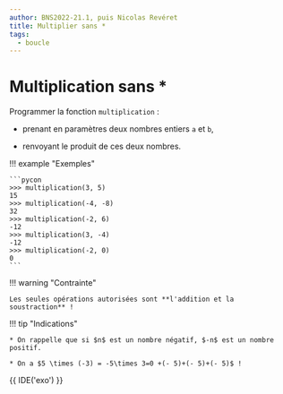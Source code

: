 ```yaml
---
author: BNS2022-21.1, puis Nicolas Revéret
title: Multiplier sans *
tags:
  - boucle
---
```


# Multiplication sans *

Programmer la fonction `multiplication` :

* prenant en paramètres deux nombres entiers `a` et `b`,
  
* renvoyant le produit de ces deux nombres.
 
!!! example "Exemples"

    ```pycon
    >>> multiplication(3, 5)
    15
    >>> multiplication(-4, -8)
    32
    >>> multiplication(-2, 6)
    -12
    >>> multiplication(3, -4)
    -12
    >>> multiplication(-2, 0)
    0
    ```

!!! warning "Contrainte"

    Les seules opérations autorisées sont **l'addition et la soustraction** !

!!! tip "Indications"

    * On rappelle que si $n$ est un nombre négatif, $-n$ est un nombre positif.

    * On a $5 \times (-3) = -5\times 3=0 +(- 5)+(- 5)+(- 5)$ !


{{ IDE('exo') }}
